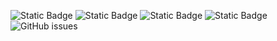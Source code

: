 ![Static Badge](https://img.shields.io/badge/blacklists-60-000000) ![Static Badge](https://img.shields.io/badge/blacklisted-3071795-cc0000) ![Static Badge](https://img.shields.io/badge/whitelisted-2243-00CC00) ![Static Badge](https://img.shields.io/badge/streaming_blacklist-28107-000000) ![GitHub issues](https://img.shields.io/github/issues/fabriziosalmi/blacklists)
